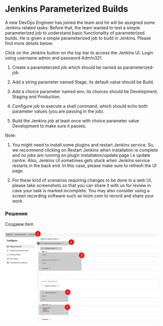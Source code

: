 # Jenkins Parameterized Builds

A new DevOps Engineer has joined the team and he will be assigned some Jenkins related tasks. Before that, the team wanted to test a simple parameterized job to understand basic functionality of parameterized builds. He is given a simple parameterized job to build in Jenkins. Please find more details below:


Click on the Jenkins button on the top bar to access the Jenkins UI. Login using username admin and password Adm!n321.


1. Create a parameterized job which should be named as parameterized-job


2. Add a string parameter named Stage; its default value should be Build.


3. Add a choice parameter named env; its choices should be Development, Staging and Production.


4. Configure job to execute a shell command, which should echo both parameter values (you are passing in the job).


5. Build the Jenkins job at least once with choice parameter value Development to make sure it passes.


Note:

1. You might need to install some plugins and restart Jenkins service. So, we recommend clicking on Restart Jenkins when installation is complete and no jobs are running on plugin installation/update page i.e update centre. Also, Jenkins UI sometimes gets stuck when Jenkins service restarts in the back end. In this case, please make sure to refresh the UI page.


2. For these kind of scenarios requiring changes to be done in a web UI, please take screenshots so that you can share it with us for review in case your task is marked incomplete. You may also consider using a screen recording software such as loom.com to record and share your work.



### Решение

Создаем item

![](../img/param_job.png)
